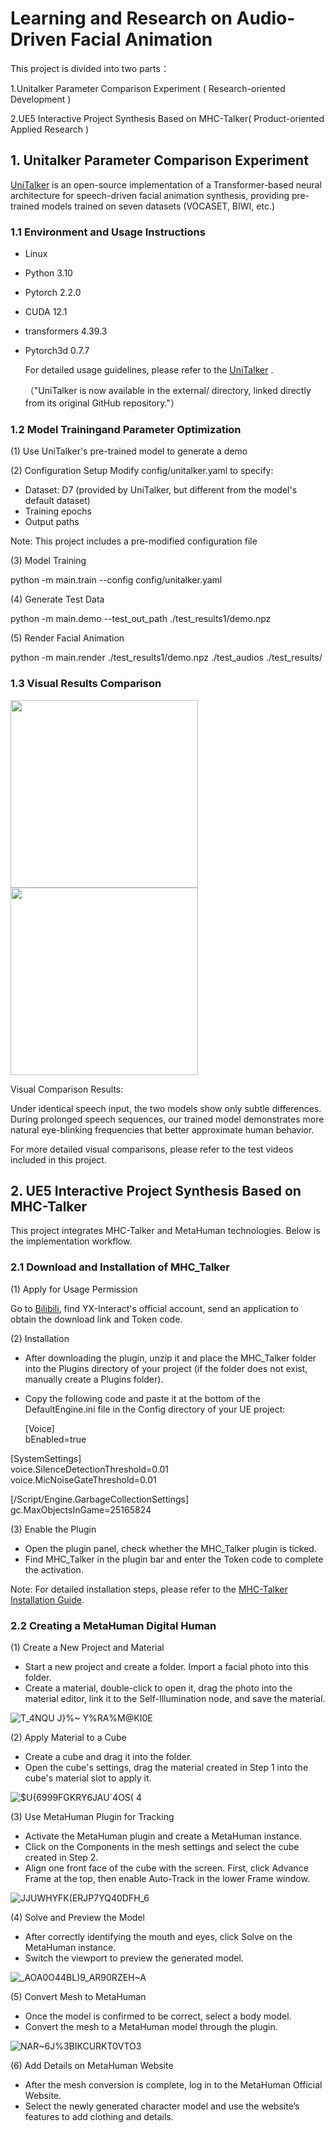 # Learning and Research on Audio-Driven Facial Animation

This project is divided into two parts：

1.Unitalker Parameter Comparison Experiment ( Research-oriented Development )

2.UE5 Interactive Project Synthesis Based on MHC-Talker( Product-oriented Applied Research )

## 1. Unitalker Parameter Comparison Experiment

[UniTalker](https://github.com/X-niper/UniTalker) is an open-source implementation of a Transformer-based neural architecture for speech-driven facial animation synthesis, providing pre-trained models trained on seven datasets (VOCASET, BIWI, etc.)

### 1.1 Environment and Usage Instructions​

- Linux
- Python 3.10
- Pytorch 2.2.0
- CUDA 12.1
- transformers 4.39.3
- Pytorch3d 0.7.7

  For detailed usage guidelines, please refer to the [UniTalker](https://github.com/X-niper/UniTalker) .

  （"UniTalker is now available in the external/ directory, linked directly from its original GitHub repository."）

### 1.2 Model Training​ and Parameter Optimization

   (1) Use UniTalker's pre-trained model to generate a demo

   (2) Configuration Setup​​
 Modify config/unitalker.yaml to specify:
- Dataset: D7 (provided by UniTalker, but different from the model's default dataset)
- Training epochs
- Output paths
  
Note: This project includes a pre-modified configuration file

   (3) Model Training

   python -m main.train --config config/unitalker.yaml

   (4) ​​Generate Test Data

   python -m main.demo --test_out_path ./test_results1/demo.npz

   (5) Render Facial Animation

   python -m main.render ./test_results1/demo.npz ./test_audios ./test_results/

### 1.3 ​​Visual Results Comparison​


<!-- 固定宽度（高度自适应） -->
<img src="https://github.com/user-attachments/assets/1fdb86bd-1249-4bc2-9d89-2f3907ca9641" width="300px">

<!--  固定宽度（高度自适应 -->
<img src="https://github.com/user-attachments/assets/19f9ebca-fccf-4bc5-89ef-a10bd51e9af3" width="300px">


​​Visual Comparison Results:​​

Under identical speech input, the two models show only subtle differences. During prolonged speech sequences, ​​our trained model demonstrates more natural eye-blinking frequencies​​ that better approximate human behavior.

For more detailed visual comparisons, please refer to the test videos included in this project.


## 2. UE5 Interactive Project Synthesis Based on MHC-Talker

This project integrates MHC-Talker and MetaHuman technologies. Below is the implementation workflow.

### 2.1 ​Download and Installation of MHC_Talker

(1) Apply for Usage Permission

Go to [Bilibili](https://space.bilibili.com/XXXXXX), find YX-Interact's official account, send an application to obtain the download link and Token code.

(2) Installation

- After downloading the plugin, unzip it and place the MHC_Talker folder into the Plugins directory of your project (if the folder does not exist, manually create a Plugins folder).
- Copy the following code and paste it at the bottom of the DefaultEngine.ini file in the Config directory of your UE project:

  [Voice]  
bEnabled=true  

[SystemSettings]  
voice.SilenceDetectionThreshold=0.01  
voice.MicNoiseGateThreshold=0.01  

[/Script/Engine.GarbageCollectionSettings]  
gc.MaxObjectsInGame=25165824  

(3) Enable the Plugin

- Open the plugin panel, check whether the MHC_Talker plugin is ticked.
- Find MHC_Talker in the plugin bar and enter the Token code to complete the activation.

Note: For detailed installation steps, please refer to the [MHC-Talker Installation Guide](https://yx-interact.yuque.com/org-wiki-yx-interact-pfv67o/mhc/tv9zrfpl16nzk61v).

### 2.2 Creating a MetaHuman Digital Human

(1) Create a New Project and Material

- Start a new project and create a folder. Import a facial photo into this folder.
- Create a material, double-click to open it, drag the photo into the material editor, link it to the Self-Illumination node, and save the material.

![T_4NQU J}%~ Y%RA%M@KI0E](https://github.com/user-attachments/assets/5e5e8997-f51c-4598-9c58-efcc18b6182f)

(2) Apply Material to a Cube

- Create a cube and drag it into the folder.
- Open the cube's settings, drag the material created in Step 1 into the cube's material slot to apply it.

![$U{6999FGKRY6JAU`4OS( 4](https://github.com/user-attachments/assets/991b9da3-63ec-4b2e-9ba1-a997c5cbe8fb)

(3) Use MetaHuman Plugin for Tracking

- Activate the MetaHuman plugin and create a MetaHuman instance.
- Click on the Components in the mesh settings and select the cube created in Step 2.
- Align one front face of the cube with the screen. First, click Advance Frame at the top, then enable Auto-Track in the lower Frame window.

![JJUWHYFK(ERJP7YQ40DFH_6](https://github.com/user-attachments/assets/1d9c3b11-5fac-4227-a4fd-463e29cc9b5f)

(4) Solve and Preview the Model

- After correctly identifying the mouth and eyes, click Solve on the MetaHuman instance.
- Switch the viewport to preview the generated model.

![_AOA0O44BL)9_AR90RZEH~A](https://github.com/user-attachments/assets/519b6660-3fcb-4e8a-bbf0-ce56c716bd81)

(5) Convert Mesh to MetaHuman

- Once the model is confirmed to be correct, select a body model.
- Convert the mesh to a MetaHuman model through the plugin.

![NAR`~6J%3BIKCURKT`0VTO3](https://github.com/user-attachments/assets/7b8bf52f-5cb1-4bef-969d-098342102632)

(6) Add Details on MetaHuman Website

- After the mesh conversion is complete, log in to the MetaHuman Official Website.
- Select the newly generated character model and use the website’s features to add clothing and details.





























